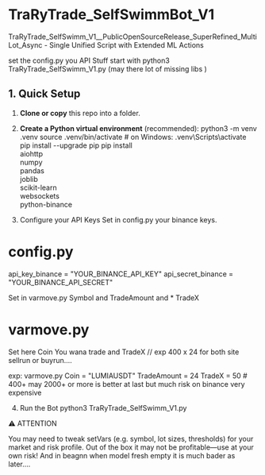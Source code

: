 # TraRyTrade_SelfSwimmBot_V1

TraRyTrade_SelfSwimm_V1__PublicOpenSourceRelease_SuperRefined_MultiLot_Async - Single Unified Script with Extended ML Actions  


set the config.py you API Stuff 
start with python3 TraRyTrade_SelfSwimm_V1.py  (may there lot of missing libs )


## 1. Quick Setup

1. **Clone or copy** this repo into a folder.
 
2. **Create a Python virtual environment** (recommended):
python3 -m venv .venv
source .venv/bin/activate    # on Windows: .venv\Scripts\activate
pip install --upgrade pip
pip install \
  aiohttp \
  numpy \
  pandas \
  joblib \
  scikit-learn \
  websockets \
  python-binance




3. Configure your API Keys
Set in config.py your binance keys. 

# config.py
api_key_binance    = "YOUR_BINANCE_API_KEY"
api_secret_binance = "YOUR_BINANCE_API_SECRET"

Set in varmove.py Symbol and TradeAmount and * TradeX 
# varmove.py
Set here Coin You wana trade and TradeX  // exp 400 x 24  for both site sellrun or buyrun....

exp: varmove.py
Coin = "LUMIAUSDT"
TradeAmount = 24
TradeX = 50      # 400+ may 2000+ or more is better at last but much risk on binance very expensive 


4. Run the Bot
python3 TraRyTrade_SelfSwimm_V1.py


⚠️ ATTENTION

You may need to tweak setVars (e.g. symbol, lot sizes, thresholds) for your market and risk profile.
Out of the box it may not be profitable—use at your own risk! And in beagnn when model fresh empty it is much bader as later....



